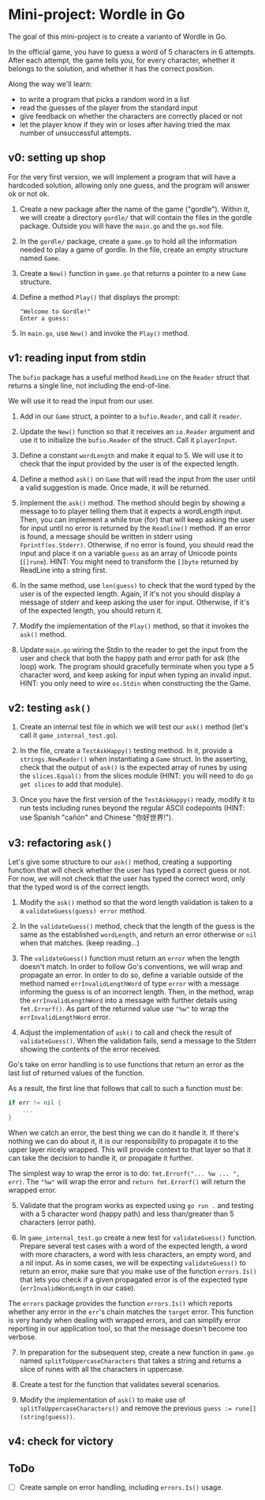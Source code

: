 # Mini-project: Wordle in Go

The goal of this mini-project is to create a varianto of Wordle in Go.

In the official game, you have to guess a word of 5 characters in 6 attempts. After each attempt, the game tells you, for every character, whether it belongs to the solution, and whether it has the correct position.

Along the way we'll learn:
+ to write a program that picks a random word in a list
+ read the guesses of the player from the standard input
+ give feedback on whether the characters are correctly placed or not
+ let the player know if they win or loses after having tried the max number of unsuccessful attempts.

## v0: setting up shop

For the very first version, we will implement a program that will have a hardcoded solution, allowing only one guess, and the program will answer ok or not ok.

1. Create a new package after the name of the game ("gordle"). Within it, we will create a directory `gordle/` that will contain the files in the gordle package. Outside you will have the `main.go` and the `go.mod` file.

2. In the `gordle/` package, create a `game.go` to hold all the information needed to play a game of gordle. In the file, create an empty structure named `Game`.

3. Create a `New()` function in `game.go` that returns a pointer to a new `Game` structure.

4. Define a method `Play()` that displays the prompt:

    ```
    "Welcome to Gordle!"
    Enter a guess:
    ```

5. In `main.go`, use `New()` and invoke the `Play()` method.

## v1: reading input from stdin

The `bufio` package has a useful method `ReadLine` on the `Reader` struct that returns a single line, not including the end-of-line.

We will use it to read the input from our user.

1. Add in our `Game` struct, a pointer to a `bufio.Reader`, and call it `reader`.

2. Update the `New()` function so that it receives an `io.Reader` argument and use it to initialize the `bufio.Reader` of the struct. Call it `playerInput`.

3. Define a constant `wordLength` and make it equal to 5. We will use it to check that the input provided by the user is of the expected length.

4. Define a method `ask()` on `Game` that will read the input from the user until a valid suggestion is made. Once made, it will be returned.

5. Implement the `ask()` method. The method should begin by showing a message to to player telling them that it expects a wordLength input. Then, you can implement a while true (for) that will keep asking the user for input until no error is returned by the `Readline()` method. If an error is found, a message should be written in stderr using `Fprintf(os.Stderr)`. Otherwise, if no error is found, you should read the input and place it on a variable `guess` as an array of Unicode points (`[]rune`). HINT: You might need to transform the `[]byte` returned by ReadLine into a string first.

6. In the same method, use `len(guess)` to check that the word typed by the user is of the expected length. Again, if it's not you should display a message of stderr and keep asking the user for input. Otherwise, if it's of the expected length, you should return it.

7. Modify the implementation of the `Play()` method, so that it invokes the `ask()` method.

7. Update `main.go` wiring the Stdin to the reader to get the input from the user and check that both the happy path and error path for ask (the loop) work. The program should gracefully terminate when you type a 5 character word, and keep asking for input when typing an invalid input. HINT: you only need to wire `os.Stdin` when constructing the the Game.

## v2: testing `ask()`

1. Create an internal test file in which we will test our `ask()` method (let's call it `game_internal_test.go`).

2. In the file, create a `TestAskHappy()` testing method. In it, provide a `strings.NewReader()` when instantiating a `Game` struct. In the asserting, check that the output of `ask()` is the expected array of runes by using the `slices.Equal()` from the slices module (HINT: you will need to do `go get slices` to add that module).

3. Once you have the first version of the `TestAskHappy()` ready, modify it to run tests including runes beyond the regular ASCII codepoints (HINT: use Spanish "cañón" and Chinese "你好世界!").

## v3: refactoring `ask()`

Let's give some structure to our `ask()` method, creating a supporting function that will check whether the user has typed a correct guess or not. For now, we will not check that the user has typed the correct word, only that the typed word is of the correct length.

1. Modify the `ask()` method so that the word length validation is taken to a a `validateGuess(guess) error` method.

2. In the `validateGuess()` method, check that the length of the guess is the same as the established `wordLength`, and return an error otherwise or `nil` when that matches. (keep reading...)

3. The `validateGuess()` function must return an `error` when the length doesn't match. In order to follow Go's conventions, we will wrap and propagate an error. In order to do so, define a variable outside of the method named `errInvalidLengthWord` of type `error` with a message informing the guess is of an incorrect length. Then, in the method, wrap the `errInvalidLengthWord` into a message with further details using `fmt.Errorf()`. As part of the returned value use `"%w"` to wrap the `errInvalidLengthWord` error.

4. Adjust the implementation of `ask()` to call and check the result of `validateGuess()`. When the validation fails, send a message to the Stderr showing the contents of the error received.


Go's take on error handling is to use functions that return an error as the last list of returned values of the function.

As a result, the first line that follows that call to such a function must be:

```go
if err != nil {
    ...
}
```

When we catch an error, the best thing we can do it handle it. If there's nothing we can do about it, it is our responsibility to propagate it to the upper layer nicely wrapped. This will provide context to that layer so that it can take the decision to handle it, or propagate it further.

The simplest way to wrap the error is to do: `fmt.Errorf("... %w ... ", err)`. The `"%w"` will wrap the error and `return fmt.Errorf()` will return the wrapped error.

5. Validate that the program works as expected using `go run .` and testing with a 5 character word (happy path) and less than/greater than 5 characters (error path).

6. In `game_internal_test.go` create a new test for `validateGuess()` function. Prepare several test cases with a word of the expected length, a word with more characters, a word with less characters, an empty word, and a nil input. As in some cases, we will be expecting `validateGuess()` to return an error, make sure that you make use of the function `errors.Is()` that lets you check if a given propagated error is of the expected type (`errInvalidWordLength` in our case).


The `errors` package provides the function `errors.Is()` which reports whether any error in the `err`'s chain matches the `target` error. This function is very handy when dealing with wrapped errors, and can simplify error reporting in our application tool, so that the message doesn't become too verbose.

7. In preparation for the subsequent step, create a new function in `game.go` named `splitToUppercaseCharacters` that takes a string and returns a slice of runes with all the characters in uppercase.

8. Create a test for the function that validates several scenarios.

9. Modify the implementation of `ask()` to make use of `splitToUppercaseCharacters()` and remove the previous `guess := rune[](string(guess))`.

## v4: check for victory

## ToDo

-[ ] Create sample on error handling, including `errors.Is()` usage.

